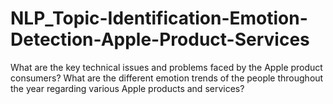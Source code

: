 # NLP_Topic-Identification-Emotion-Detection-Apple-Product-Services
What are the key technical issues and problems faced by the Apple product consumers?  What are the different emotion trends of the people throughout the year regarding various Apple products and services?
